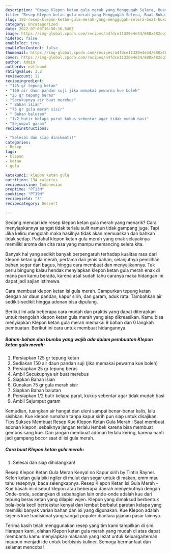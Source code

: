 ```yaml
---
description: "Resep Klepon ketan gula merah yang Menggugah Selera, Buat Buka Puasa Lezat Sekali"
title: "Resep Klepon ketan gula merah yang Menggugah Selera, Buat Buka Puasa Lezat Sekali"
slug: 192-resep-klepon-ketan-gula-merah-yang-menggugah-selera-buat-buka-puasa-lezat-sekali
category: Uncategorized
date: 2022-07-03T16:50:16.546Z
image: https://img-global.cpcdn.com/recipes/a4fdce11320e4e34/680x482cq70/klepon-ketan-gula-merah-foto-resep-utama.jpg
hideToc: false
enableToc: true
enableTocContent: false
thumbnail: https://img-global.cpcdn.com/recipes/a4fdce11320e4e34/680x482cq70/klepon-ketan-gula-merah-foto-resep-utama.jpg
cover: https://img-global.cpcdn.com/recipes/a4fdce11320e4e34/680x482cq70/klepon-ketan-gula-merah-foto-resep-utama.jpg
author: Admin
authorAv: notfound
ratingvalue: 3.2
reviewcount: 12
recipeingredient:
- "125 gr tepung ketan"
- "150 air daun pandan suji jika memakai pewarna kue boleh"
- "25 gr tepung beras"
- "Secukupnya air buat merebus"
- " Bahan isian"
- "75 gr gula merah sisir"
- " Bahan balutan"
- "1/2 butir kelapa parut kukus sebentar agar tidak mudah basi"
- "Sejumput garam"
recipeinstructions:

- "Selesai dan siap dinikmati!"
categories:
- Resep
tags:
- klepon
- ketan
- gula

katakunci: klepon ketan gula 
nutrition: 134 calories
recipecuisine: Indonesian
preptime: "PT13M"
cooktime: "PT39M"
recipeyield: "3"
recipecategory: Dessert

---
```



Sedang mencari ide resep klepon ketan gula merah yang menarik? Cara menyiapkannya sangat tidak terlalu sulit namun tidak gampang juga. Tapi Jika keliru mengolah maka hasilnya tidak akan memuaskan dan bahkan tidak sedap. Padahal klepon ketan gula merah yang enak selayaknya memiliki aroma dan cita rasa yang mampu memancing selera kita.


Banyak hal yang sedikit banyak berpengaruh terhadap kualitas rasa dari klepon ketan gula merah, pertama dari jenis bahan, selanjutnya pemilihan bahan segar dan bagus, hingga cara membuat dan menyajikannya. Tak perlu bingung kalau hendak menyiapkan klepon ketan gula merah enak di mana pun kamu berada, karena asal sudah tahu caranya maka hidangan ini dapat jadi sajian istimewa.

Cara membuat klepon ketan isi gula merah. Campurkan tepung ketan dengan air daun pandan, kapur sirih, dan garam, aduk rata. Tambahkan air sedikit-sedikit hingga adonan bisa dipulung.


Berikut ini ada beberapa cara mudah dan praktis yang dapat diterapkan untuk mengolah klepon ketan gula merah yang siap dikreasikan. Kamu bisa menyiapkan Klepon ketan gula merah memakai 9 bahan dan 0 langkah pembuatan. Berikut ini cara untuk membuat hidangannya.

<!--inarticleads1-->

##### Bahan-bahan dan bumbu yang wajib ada dalam pembuatan Klepon ketan gula merah:

1. Persiapkan 125 gr tepung ketan
1. Sediakan 150 air daun pandan suji (jika memakai pewarna kue boleh)
1. Persiapkan 25 gr tepung beras
1. Ambil Secukupnya air buat merebus
1. Siapkan  Bahan isian
1. Gunakan 75 gr gula merah sisir
1. Siapkan  Bahan balutan
1. Persiapkan 1/2 butir kelapa parut, kukus sebentar agar tidak mudah basi
1. Ambil Sejumput garam


Kemudian, tuangkan air hangat dan uleni sampai benar-benar kalis, lalu sisihkan. Kue klepon rumahan tanpa kapur sirih pun siap untuk disajikan. Tips Sukses Membuat Resep Kue Klepon Ketan Gula Merah : Saat membuat adonan klepon, sebaiknya jangan terlalu lembek karena bisa membuat gembos sang kue. Dan jangan membuat adonan terlalu kering, karena nanti jadi gampang bocor saat di isi gula merah. 

<!--inarticleads2-->

##### Cara buat Klepon ketan gula merah:


1. Selesai dan siap dihidangkan!

Resep Klepon Ketan Gula Merah Kenyal no Kapur sirih by Tintin Rayner. Kelon ketan gula biki ngiler di mulut dan segar untuk di makan, emm mau tahu resepnya, baca selengkapnya. Resep Klepon Ketan Isi Gula Merah - Kue basah ini disebut klepon atau beberapa daerah menyebutnya dengan Onde-onde, sedangkan di sebahagian lain onde-onde adalah kue dari tepung beras ketan yang dilapisi wijen. Klepon yang dimaksud berbentuk bola-bola kecil bertekstur kenyal dan lembut berbalut parutan kelapa yang memiliki banyak varian bahan dan isi yang digunakan. Kue Klepon adalah sejenis kue tradisional yang sangat populer diantara jajanan pasar lainnya. 

Terima kasih telah menggunakan resep yang tim kami tampilkan di sini. Harapan kami, olahan Klepon ketan gula merah yang mudah di atas dapat membantu kamu menyiapkan makanan yang lezat untuk keluarga/teman maupun menjadi ide untuk berbisnis kuliner. Semoga bermanfaat dan selamat mencoba!
